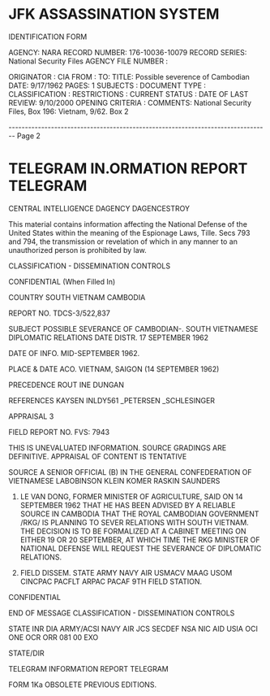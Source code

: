 # JFK ASSASSINATION SYSTEM
IDENTIFICATION FORM

AGENCY: NARA
RECORD NUMBER: 176-10036-10079
RECORD SERIES: National Security Files
AGENCY FILE NUMBER :

ORIGINATOR : CIA
FROM :
TO:
TITLE: Possible severence of Cambodian
DATE: 9/17/1962
PAGES: 1
SUBJECTS :
DOCUMENT TYPE :
CLASSIFICATION :
RESTRICTIONS :
CURRENT STATUS :
DATE OF LAST REVIEW: 9/10/2000
OPENING CRITERIA :
COMMENTS: National Security Files, Box 196: Vietnam, 9/62. Box 2


-------------------------------------------------------------------------------- Page 2

# TELEGRAM IN.ORMATION REPORT TELEGRAM

CENTRAL INTELLIGENCE DAGENCY DAGENCESTROY

This material contains information affecting the National Defense of the United States within the meaning of the Espionage Laws, Tille. Secs 793 and 794, the transmission or revelation of which in any manner to an unauthorized person is prohibited by law.

CLASSIFICATION - DISSEMINATION CONTROLS

CONFIDENTIAL
(When Filled In)

COUNTRY SOUTH VIETNAM CAMBODIA

REPORT NO. TDCS-3/522,837

SUBJECT POSSIBLE SEVERANCE OF CAMBODIAN-.
SOUTH VIETNAMESE DIPLOMATIC RELATIONS
DATE DISTR. 17 SEPTEMBER 1962

DATE OF INFO. MID-SEPTEMBER 1962.

PLACE & DATE ACO. VIETNAM, SAIGON (14 SEPTEMBER 1962)

PRECEDENCE ROUT INE DUNGAN

REFERENCES KAYSEN
INLDY561
_PETERSEN
_SCHLESINGER

APPRAISAL 3

FIELD REPORT NO. FVS: 7943

THIS IS UNEVALUATED INFORMATION. SOURCE GRADINGS ARE DEFINITIVE. APPRAISAL OF CONTENT IS TENTATIVE

SOURCE A SENIOR OFFICIAL (B) IN THE GENERAL CONFEDERATION OF VIETNAMESE LABOBINSON
KLEIN
KOMER
RASKIN
SAUNDERS

1. LE VAN DONG, FORMER MINISTER OF AGRICULTURE, SAID ON 14 SEPTEMBER 1962 THAT HE HAS BEEN ADVISED BY A RELIABLE SOURCE IN CAMBODIA THAT THE ROYAL CAMBODIAN GOVERNMENT /RKG/ IS PLANNING TO SEVER RELATIONS WITH SOUTH VIETNAM. THE DECISION IS TO BE FORMALIZED AT A CABINET MEETING ON EITHER 19 OR 20 SEPTEMBER, AT WHICH TIME THE RKG MINISTER OF NATIONAL DEFENSE WILL REQUEST THE SEVERANCE OF DIPLOMATIC RELATIONS.

2. FIELD DISSEM. STATE ARMY NAVY AIR USMACV MAAG USOM CINCPAC PACFLT ARPAC PACAF 9TH FIELD STATION.

CONFIDENTIAL

END OF MESSAGE
CLASSIFICATION - DISSEMINATION CONTROLS

STATE INR DIA ARMY/ACSI NAVY AIR JCS SECDEF NSA NIC AID USIA OCI ONE OCR ORR 081 00 EXO

STATE/DIR

TELEGRAM INFORMATION REPORT TELEGRAM

FORM 1Ka OBSOLETE PREVIOUS EDITIONS.
